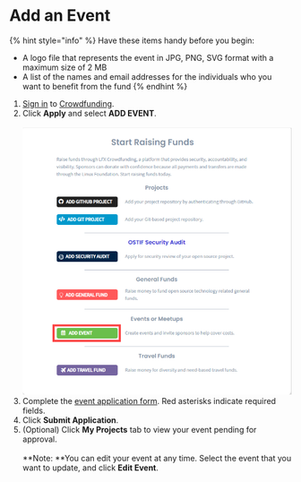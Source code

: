 # Add an Event

{% hint style="info" %}
Have these items handy before you begin:

* A logo file that represents the event in JPG, PNG, SVG format with a maximum size of 2 MB
* A list of the names and email addresses for the individuals who you want to benefit from the fund
{% endhint %}

1. [Sign in](../../sso/sign-in/) to [Crowdfunding](https://crowdfunding.lfx.linuxfoundation.org).
2. Click **Apply** and select **ADD EVENT**.\
   \
   &#x20;![](../../.gitbook/assets/add-event.png)&#x20;
3. Complete the [event application form](../event-application.md). Red asterisks indicate required fields.
4. Click **Submit Application**.
5. (Optional) Click **My Projects** tab to view your event pending for approval.\
   \
   **Note: **You can edit your event at any time. Select the event that you want to update, and click **Edit Event**.

